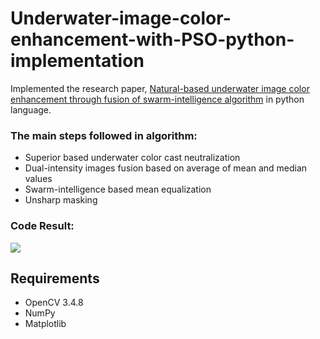 # Underwater-image-color-enhancement-with-PSO-python-implementation

Implemented the research paper, [Natural-based underwater image color enhancement through fusion of swarm-intelligence algorithm](http://umpir.ump.edu.my/id/eprint/26347/) in python language. <br />
### The main steps followed in algorithm:
- Superior based underwater color cast neutralization
- Dual-intensity images fusion based on average of mean and median values
- Swarm-intelligence based mean equalization
- Unsharp masking

### Code Result:
![](https://github.com/prashamsatalla/Underwater-image-color-enhancement-with-PSO-python-implementation/blob/main/results/output.jpg)
## Requirements
- OpenCV 3.4.8
- NumPy
- Matplotlib
